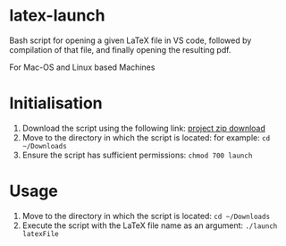 # latex-launch
Bash script for opening a given LaTeX file in VS code, followed by compilation of that file, and finally opening the resulting pdf.

For Mac-OS and Linux based Machines

# Initialisation
1. Download the script using the following link: [project zip download](https://github.com/tmcowley/latex-launch/archive/master.zip)
2. Move to the directory in which the script is located: for example: `cd ~/Downloads`
3. Ensure the script has sufficient permissions: `chmod 700 launch`

# Usage
1. Move to the directory in which the script is located: `cd ~/Downloads`
2. Execute the script with the LaTeX file name as an argument: `./launch latexFile`<br/>
